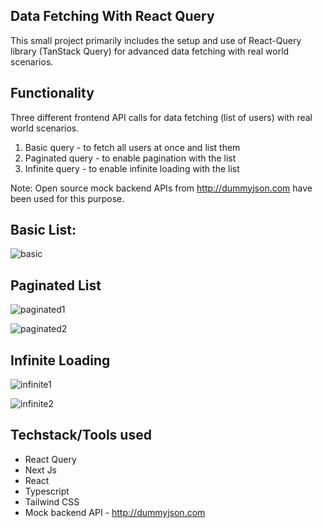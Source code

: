 ## Data Fetching With React Query

This small project primarily includes the setup and use of React-Query library (TanStack Query) for advanced data fetching with real world scenarios.

## Functionality

Three different frontend API calls for data fetching (list of users) with real world scenarios.

1. Basic query - to fetch all users at once and list them
2. Paginated query - to enable pagination with the list
3. Infinite query - to enable infinite loading with the list

Note: Open source mock backend APIs from http://dummyjson.com have been used for this purpose.

## Basic List:
![basic](https://github.com/user-attachments/assets/215e080d-95c1-4310-a35e-3d096d254afb)

## Paginated List
![paginated1](https://github.com/user-attachments/assets/f38f0c20-81d3-41f5-8b12-4e14131ef75e)

![paginated2](https://github.com/user-attachments/assets/59dec91c-d6e4-4fcb-8538-def1e91e1cc4)

## Infinite Loading
![infinite1](https://github.com/user-attachments/assets/75425ca1-c18a-4a37-a1e1-5b81d74527d1)

![infinite2](https://github.com/user-attachments/assets/6f98ab67-c347-4a94-a5d6-c0e8d5a08983)

## Techstack/Tools used

- React Query
- Next Js
- React
- Typescript
- Tailwind CSS
- Mock backend API - http://dummyjson.com
